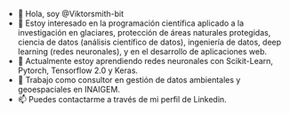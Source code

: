 - 👋 Hola, soy @Viktorsmith-bit
- 👀 Estoy interesado en la programación científica aplicado a la investigación en glaciares, protección de áreas naturales protegidas, ciencia de datos (análisis científico de datos), ingeniería de datos, deep learning (redes neuronales), y en el desarrollo de aplicaciones web.
- 🌱 Actualmente estoy aprendiendo redes neuronales con Scikit-Learn, Pytorch, Tensorflow 2.0 y Keras.
- 💞️ Trabajo como consultor en gestión de datos ambientales y geoespaciales en INAIGEM.
- 📫 Puedes contactarme a través de mi perfil de Linkedin.

<!---
Viktorsmith-bit/Viktorsmith-bit is a ✨ special ✨ repository because its `README.md` (this file) appears on your GitHub profile.
You can click the Preview link to take a look at your changes.
--->
